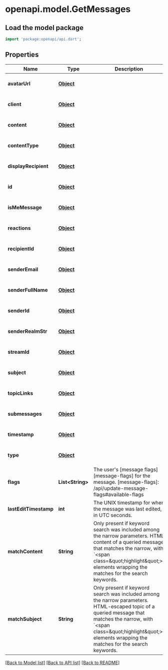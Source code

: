 # openapi.model.GetMessages

## Load the model package
```dart
import 'package:openapi/api.dart';
```

## Properties
Name | Type | Description | Notes
------------ | ------------- | ------------- | -------------
**avatarUrl** | [**Object**](.md) |  | [optional] [default to null]
**client** | [**Object**](.md) |  | [optional] [default to null]
**content** | [**Object**](.md) |  | [optional] [default to null]
**contentType** | [**Object**](.md) |  | [optional] [default to null]
**displayRecipient** | [**Object**](.md) |  | [optional] [default to null]
**id** | [**Object**](.md) |  | [optional] [default to null]
**isMeMessage** | [**Object**](.md) |  | [optional] [default to null]
**reactions** | [**Object**](.md) |  | [optional] [default to null]
**recipientId** | [**Object**](.md) |  | [optional] [default to null]
**senderEmail** | [**Object**](.md) |  | [optional] [default to null]
**senderFullName** | [**Object**](.md) |  | [optional] [default to null]
**senderId** | [**Object**](.md) |  | [optional] [default to null]
**senderRealmStr** | [**Object**](.md) |  | [optional] [default to null]
**streamId** | [**Object**](.md) |  | [optional] [default to null]
**subject** | [**Object**](.md) |  | [optional] [default to null]
**topicLinks** | [**Object**](.md) |  | [optional] [default to null]
**submessages** | [**Object**](.md) |  | [optional] [default to null]
**timestamp** | [**Object**](.md) |  | [optional] [default to null]
**type** | [**Object**](.md) |  | [optional] [default to null]
**flags** | **List&lt;String&gt;** | The user&#39;s [message flags][message-flags] for the message.  [message-flags]: /api/update-message-flags#available-flags  | [optional] [default to const []]
**lastEditTimestamp** | **int** | The UNIX timestamp for when the message was last edited, in UTC seconds.  | [optional] [default to null]
**matchContent** | **String** | Only present if keyword search was included among the narrow parameters. HTML content of a queried message that matches the narrow, with &#x60;&lt;span class&#x3D;\&quot;highlight\&quot;&gt;&#x60; elements wrapping the matches for the search keywords.  | [optional] [default to null]
**matchSubject** | **String** | Only present if keyword search was included among the narrow parameters. HTML-escaped topic of a queried message that matches the narrow, with &#x60;&lt;span class&#x3D;\&quot;highlight\&quot;&gt;&#x60; elements wrapping the matches for the search keywords.  | [optional] [default to null]

[[Back to Model list]](../README.md#documentation-for-models) [[Back to API list]](../README.md#documentation-for-api-endpoints) [[Back to README]](../README.md)



